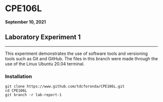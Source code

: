 # CPE106L

**September 10, 2021**
## Laboratory Experiment 1
----------------------------------

This experiment demonstrates the use of software tools and versioning tools such as Git and GitHub. The files in this branch were made through the use of the Linux Ubuntu 20.04 terminal.

### Installation

```
git clone https://www.github.com/tdcforonda/CPE106L.git
cd CPE106L
git branch -r lab-report-1
```
